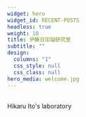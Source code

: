 ```yaml
---
widget: hero
widget_id: RECENT-POSTS
headless: true
weight: 10
title: 伊藤日加瑠研究室
subtitle: ""
design:
  columns: "1"
  css_style: null
  css_class: null
hero_media: welcome.jpg
---
```

<br> Hikaru Ito's laboratory